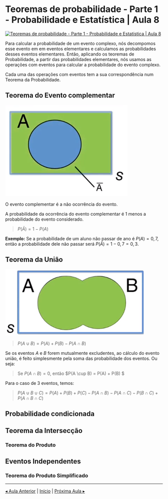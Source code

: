 # Teoremas de probabilidade - Parte 1 - Probabilidade e Estatística | Aula 8

[![Teoremas de probabilidade - Parte 1 - Probabilidade e Estatística | Aula 8](https://img.youtube.com/vi/fKUsnlSnxpE/0.jpg)](https://www.youtube.com/watch?v=fKUsnlSnxpE)

Para calcular a probabilidade de um evento complexo, nós decompomos esse evento em em eventos elementares e calculamos as probabilidades desses eventos elementares. Então, aplicando os teoremas de Probabilidade, a partir das probabilidades elementares, nós usamos as operações com eventos para calcular a probabilidade do evento complexo.

Cada uma das operações com eventos tem a sua correspondência num Teorema da Probabilidade.

## Teorema do Evento complementar

![Teorema do Evento complementar](images\aula-08\teorema-evento-complementar.png)

O evento complementar é a não ocorrência do evento.

A probabilidade da ocorrência do evento complementar é 1 menos a probabilidade do evento considerado.

>$P(\bar A) = 1 - P(A)$

**Exemplo:** Se a probabilidade de um aluno não passar de ano é $P(A) = 0,7$, então a probabilidade dele não passar será $P(\bar A) = 1 - 0,7 = 0,3$.

## Teorema da União

![Teorema da União](images/aula-08/teorema-da-uniao.png)

>$P (A \cup B) = P(A) + P(B) - P(A \cap B)$

Se os eventos $A$ e $B$ forem mutualmente excludentes, ao cálculo do evento união, é feito simplesmente pela soma das probabilidade dos eventos. Ou seja:

>Se $P(A \cap B) = 0,$ então $P(A \cup B) = P(A) + P(B) $

Para o caso de 3 eventos, temos:

>$P (A \cup B \cup C) = P(A) + P(B) +P(C) - P(A \cap B) - P(A \cap C) - P(B \cap C) + P(A \cap B \cap C)$

## Probabilidade condicionada

## Teorema da Intersecção

### Teorema do Produto

## Eventos Independentes

### Teorema do Produto Simplificado

---

[$\blacktriangleleft$ Aula Anterior](aula-07.md) | [Início](README.md) | [Próxima Aula $\blacktriangleright$](aula-09.md)